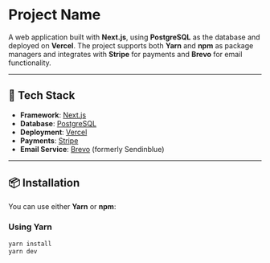 # Project Name

A web application built with **Next.js**, using **PostgreSQL** as the database and deployed on **Vercel**. The project supports both **Yarn** and **npm** as package managers and integrates with **Stripe** for payments and **Brevo** for email functionality.

---

## 🚀 Tech Stack

- **Framework**: [Next.js](https://nextjs.org/)
- **Database**: [PostgreSQL](https://www.postgresql.org/)
- **Deployment**: [Vercel](https://vercel.com/)
- **Payments**: [Stripe](https://stripe.com/)
- **Email Service**: [Brevo](https://www.brevo.com/) (formerly Sendinblue)

---

## 📦 Installation

You can use either **Yarn** or **npm**:

### Using Yarn
```bash
yarn install
yarn dev
